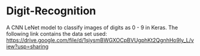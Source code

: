 # Digit-Recognition
A CNN LeNet model to classify images of digits as 0 - 9 in Keras.
The following link contains the data set used:
https://drive.google.com/file/d/1sjysmBWGXOCpBVUgphKt2QgnhHo9ly_L/view?usp=sharing
